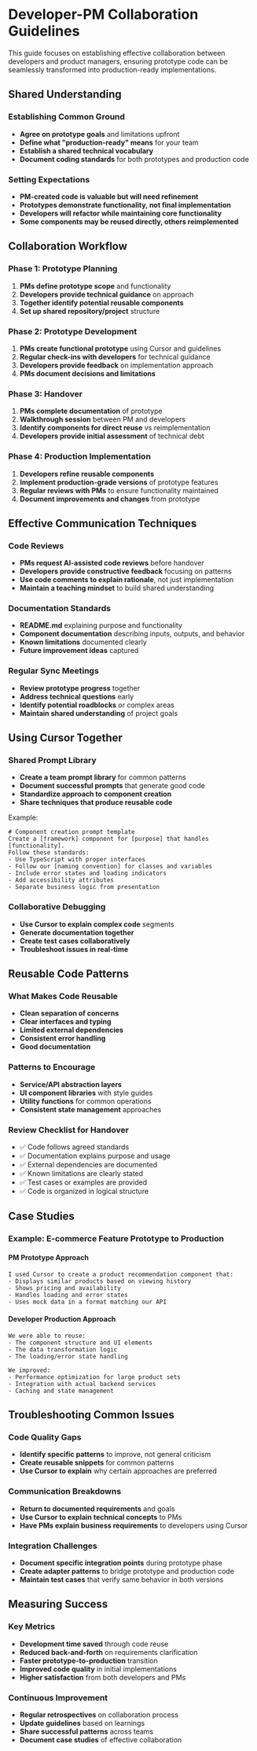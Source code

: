 # Developer-PM Collaboration Guidelines

This guide focuses on establishing effective collaboration between developers and product managers, ensuring prototype code can be seamlessly transformed into production-ready implementations.

## Shared Understanding

### Establishing Common Ground
- **Agree on prototype goals** and limitations upfront
- **Define what "production-ready" means** for your team
- **Establish a shared technical vocabulary**
- **Document coding standards** for both prototypes and production code

### Setting Expectations
- **PM-created code is valuable but will need refinement**
- **Prototypes demonstrate functionality, not final implementation**
- **Developers will refactor while maintaining core functionality**
- **Some components may be reused directly, others reimplemented**

## Collaboration Workflow

### Phase 1: Prototype Planning
1. **PMs define prototype scope** and functionality
2. **Developers provide technical guidance** on approach
3. **Together identify potential reusable components**
4. **Set up shared repository/project** structure

### Phase 2: Prototype Development
1. **PMs create functional prototype** using Cursor and guidelines
2. **Regular check-ins with developers** for technical guidance
3. **Developers provide feedback** on implementation approach
4. **PMs document decisions and limitations**

### Phase 3: Handover
1. **PMs complete documentation** of prototype
2. **Walkthrough session** between PM and developers
3. **Identify components for direct reuse** vs reimplementation
4. **Developers provide initial assessment** of technical debt

### Phase 4: Production Implementation
1. **Developers refine reusable components**
2. **Implement production-grade versions** of prototype features
3. **Regular reviews with PMs** to ensure functionality maintained
4. **Document improvements and changes** from prototype

## Effective Communication Techniques

### Code Reviews
- **PMs request AI-assisted code reviews** before handover
- **Developers provide constructive feedback** focusing on patterns
- **Use code comments to explain rationale**, not just implementation
- **Maintain a teaching mindset** to build shared understanding

### Documentation Standards
- **README.md** explaining purpose and functionality
- **Component documentation** describing inputs, outputs, and behavior
- **Known limitations** documented clearly
- **Future improvement ideas** captured

### Regular Sync Meetings
- **Review prototype progress** together
- **Address technical questions** early
- **Identify potential roadblocks** or complex areas
- **Maintain shared understanding** of project goals

## Using Cursor Together

### Shared Prompt Library
- **Create a team prompt library** for common patterns
- **Document successful prompts** that generate good code
- **Standardize approach to component creation**
- **Share techniques that produce reusable code**

Example:
```
# Component creation prompt template
Create a [framework] component for [purpose] that handles [functionality].
Follow these standards:
- Use TypeScript with proper interfaces
- Follow our [naming convention] for classes and variables
- Include error states and loading indicators
- Add accessibility attributes
- Separate business logic from presentation
```

### Collaborative Debugging
- **Use Cursor to explain complex code** segments
- **Generate documentation together**
- **Create test cases collaboratively**
- **Troubleshoot issues in real-time**

## Reusable Code Patterns

### What Makes Code Reusable
- **Clean separation of concerns**
- **Clear interfaces and typing**
- **Limited external dependencies**
- **Consistent error handling**
- **Good documentation**

### Patterns to Encourage
- **Service/API abstraction layers**
- **UI component libraries** with style guides
- **Utility functions** for common operations
- **Consistent state management** approaches

### Review Checklist for Handover
- ✅ Code follows agreed standards
- ✅ Documentation explains purpose and usage
- ✅ External dependencies are documented
- ✅ Known limitations are clearly stated
- ✅ Test cases or examples are provided
- ✅ Code is organized in logical structure

## Case Studies

### Example: E-commerce Feature Prototype to Production

#### PM Prototype Approach
```
I used Cursor to create a product recommendation component that:
- Displays similar products based on viewing history
- Shows pricing and availability
- Handles loading and error states
- Uses mock data in a format matching our API
```

#### Developer Production Approach
```
We were able to reuse:
- The component structure and UI elements
- The data transformation logic
- The loading/error state handling

We improved:
- Performance optimization for large product sets
- Integration with actual backend services
- Caching and state management
```

## Troubleshooting Common Issues

### Code Quality Gaps
- **Identify specific patterns** to improve, not general criticism
- **Create reusable snippets** for common patterns
- **Use Cursor to explain** why certain approaches are preferred

### Communication Breakdowns
- **Return to documented requirements** and goals
- **Use Cursor to explain technical concepts** to PMs
- **Have PMs explain business requirements** to developers using Cursor

### Integration Challenges
- **Document specific integration points** during prototype phase
- **Create adapter patterns** to bridge prototype and production code
- **Maintain test cases** that verify same behavior in both versions

## Measuring Success

### Key Metrics
- **Development time saved** through code reuse
- **Reduced back-and-forth** on requirements clarification
- **Faster prototype-to-production** transition
- **Improved code quality** in initial implementations
- **Higher satisfaction** from both developers and PMs

### Continuous Improvement
- **Regular retrospectives** on collaboration process
- **Update guidelines** based on learnings
- **Share successful patterns** across teams
- **Document case studies** of effective collaboration 
